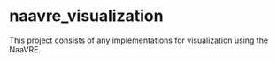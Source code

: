 # naavre_visualization
 This project consists of any implementations for visualization using the NaaVRE.

